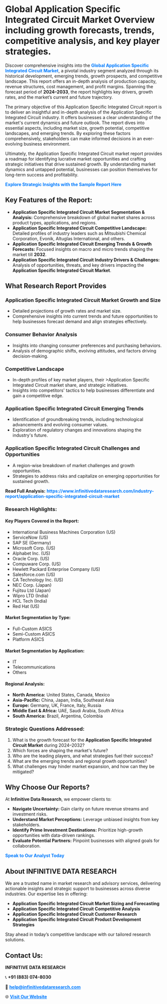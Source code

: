 <h1>Global Application Specific Integrated Circuit Market Overview including growth forecasts, trends, competitive analysis, and key player strategies.</h1>
<p>
Discover comprehensive insights into the 
<a href="https://www.infinitivedataresearch.com/industry-report/application-specific-integrated-circuit-market" rel="dofollow" style="color: #007BFF; text-decoration: none;"><strong>Global Application Specific Integrated Circuit Market</strong></a>, a pivotal industry segment analyzed through its historical development, emerging trends, growth prospects, and competitive landscape. This report offers an in-depth analysis of production capacity, revenue structures, cost management, and profit margins. Spanning the forecast period of <strong>2024–2033</strong>, the report highlights key drivers, growth rates, and the market’s current and future trajectory.
</p>
<p>
The primary objective of this Application Specific Integrated Circuit report is to deliver an insightful and in-depth analysis of the Application Specific Integrated Circuit industry. It offers businesses a clear understanding of the market's current dynamics and future outlook. The report dives into essential aspects, including market size, growth potential, competitive landscapes, and emerging trends. By exploring these factors comprehensively, stakeholders can make informed decisions in an ever-evolving business environment.
</p>
<p>
Ultimately, the Application Specific Integrated Circuit market report provides a roadmap for identifying lucrative market opportunities and crafting strategic initiatives that drive sustained growth. By understanding market dynamics and untapped potential, businesses can position themselves for long-term success and profitability.
</p>
<p>
<a href="https://www.infinitivedataresearch.com/request-sample/reportId=107100" style="color: #007BFF; text-decoration: none;"><strong>Explore Strategic Insights with the Sample Report Here</strong></a>
</p>

<h2>Key Features of the Report:</h2>
<ul>
<li><strong>Application Specific Integrated Circuit Market Segmentation & Analysis:</strong> Comprehensive breakdown of global market shares across product types, applications, and regions.</li>
<li><strong>Application Specific Integrated Circuit Competitive Landscape:</strong> Detailed profiles of industry leaders such as Mitsubishi Chemical Corporation, Evonik, Altuglas International, and others.</li>
<li><strong>Application Specific Integrated Circuit Emerging Trends & Growth Forecasts:</strong> Focused insights on macro and micro trends shaping the market till <strong>2032</strong>.</li>
<li><strong>Application Specific Integrated Circuit Industry Drivers & Challenges:</strong> Analysis of opportunities, threats, and key drivers impacting the <strong>Application Specific Integrated Circuit Market</strong>.</li>
</ul>

<h2>What Research Report Provides</h2>
<h3>Application Specific Integrated Circuit Market Growth and Size</h3>
<ul>
<li>Detailed projections of growth rates and market size.</li>
<li>Comprehensive insights into current trends and future opportunities to help businesses forecast demand and align strategies effectively.</li>
</ul>

<h3>Consumer Behavior Analysis</h3>
<ul>
<li>Insights into changing consumer preferences and purchasing behaviors.</li>
<li>Analysis of demographic shifts, evolving attitudes, and factors driving decision-making.</li>
</ul>

<h3>Competitive Landscape</h3>
<ul>
<li>In-depth profiles of key market players, their >Application Specific Integrated Circuit market share, and strategic initiatives.</li>
<li>Insights into competitors' tactics to help businesses differentiate and gain a competitive edge.</li>
</ul>

<h3>Application Specific Integrated Circuit Emerging Trends</h3>
<ul>
<li>Identification of groundbreaking trends, including technological advancements and evolving consumer values.</li>
<li>Exploration of regulatory changes and innovations shaping the industry's future.</li>
</ul>

<h3>Application Specific Integrated Circuit Challenges and Opportunities</h3>
<ul>
<li>A region-wise breakdown of market challenges and growth opportunities.</li>
<li>Strategies to address risks and capitalize on emerging opportunities for sustained growth.</li>
</ul>
<p><strong>Read Full Analysis:</strong> <a href="https://www.infinitivedataresearch.com/industry-report/application-specific-integrated-circuit-market" rel="dofollow" style="color: #007BFF; text-decoration: none;"><strong>https://www.infinitivedataresearch.com/industry-report/application-specific-integrated-circuit-market</strong></a></p>
<h3>Research Highlights:</h3>
<h4>Key Players Covered in the Report:</h4>
<ul><li>International Business Machines Corporation (US)</li><li>ServiceNow (US)</li><li>SAP SE (Germany)</li><li>Microsoft Corp. (US)</li><li>Alphabet Inc. (US)</li><li>Oracle Corp. (US)</li><li>Compuware Corp. (US)</li><li>Hewlett Packard Enterprise Company (US)</li><li>Salesforce.com (US)</li><li>CA Technology Inc. (US)</li><li>NEC Corp. (Japan)</li><li>Fujitsu Ltd (Japan)</li><li>Wipro LTD (India)</li><li>HCL Tech (India)</li><li>Red Hat (US)</li></ul>
<h4>Market Segmentation by Type:</h4>
<ul><li>Full-Custom ASICS</li><li>Semi-Custom ASICS</li><li>Platform ASICS</li></ul>
<h4>Market Segmentation by Application:</h4>
<ul><li>IT</li><li>Telecommunications</li><li>Others</li></ul>

<h4>Regional Analysis:</h4>
<ul>
<li><strong>North America:</strong> United States, Canada, Mexico</li>
<li><strong>Asia-Pacific:</strong> China, Japan, India, Southeast Asia</li>
<li><strong>Europe:</strong> Germany, UK, France, Italy, Russia</li>
<li><strong>Middle East & Africa:</strong> UAE, Saudi Arabia, South Africa</li>
<li><strong>South America:</strong> Brazil, Argentina, Colombia</li>
</ul>

<h3>Strategic Questions Addressed:</h3>
<ol>
<li>What is the growth forecast for the <strong>Application Specific Integrated Circuit Market</strong> during 2024–2032?</li>
<li>Which forces are shaping the market's future?</li>
<li>Who are the leading players, and what strategies fuel their success?</li>
<li>What are the emerging trends and regional growth opportunities?</li>
<li>What challenges may hinder market expansion, and how can they be mitigated?</li>
</ol>

<h2>Why Choose Our Reports?</h2>
<p>At <strong>Infinitive Data Research</strong>, we empower clients to:</p>
<ul>
<li><strong>Navigate Uncertainty:</strong> Gain clarity on future revenue streams and investment risks.</li>
<li><strong>Understand Market Perceptions:</strong> Leverage unbiased insights from key stakeholders.</li>
<li><strong>Identify Prime Investment Destinations:</strong> Prioritize high-growth opportunities with data-driven rankings.</li>
<li><strong>Evaluate Potential Partners:</strong> Pinpoint businesses with aligned goals for collaboration.</li>
</ul>
<p><a href="https://www.infinitivedataresearch.com/industry-report/application-specific-integrated-circuit-market" rel="dofollow" style="color: #007BFF; text-decoration: none;"><strong>Speak to Our Analyst Today</strong></a></p>

<h2>About INFINITIVE DATA RESEARCH</h2>
<p>We are a trusted name in market research and advisory services, delivering actionable insights and strategic support to businesses across diverse industries. Our expertise lies in offering:</p>
<ul>
<li><strong>Application Specific Integrated Circuit Market Sizing and Forecasting</strong></li>
<li><strong>Application Specific Integrated Circuit Competitive Analysis</strong></li>
<li><strong>Application Specific Integrated Circuit Customer Research</strong></li>
<li><strong>Application Specific Integrated Circuit Product Development Strategies</strong></li>
</ul>
<p>Stay ahead in today’s competitive landscape with our tailored research solutions.</p>

<h2>Contact Us:</h2>
<p><strong>INFINITIVE DATA RESEARCH</strong></p>
<p>📞 <strong>+91 (883) 074-8030</strong></p>
<p>📧 <strong><a href="mailto:help@infinitivedataresearch.com" style="color: #007BFF;">help@infinitivedataresearch.com</a></strong></p>
<p>🌐 <strong><a href="https://www.infinitivedataresearch.com" rel="dofollow" style="color: #007BFF;">Visit Our Website</a></strong></p>
